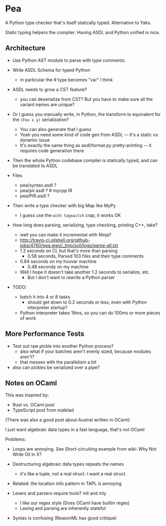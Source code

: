 Pea
===

A Python type checker that's itself statically typed.  Alternative to Yaks.
 
Static typing helpers the compiler.  Having ASDL and Python unified is nice.

## Architecture

- Use Python AST module to parse with type comments.

- Write ASDL Schema for typed Python
  - in particular the # type becomes "var" I think

- ASDL needs to grow a CST feature?
  - you can deserialize from CST?  But you have to make sure all the variant
    names are unique?

- Or I guess you manually write, in Python, the transform.ts equivalent for the `(Foo x y)`
  serialization?
  - You can also generate that I guess
  - Yeah you need some kind of code gen from ASDL -- it's a static vs. dynamic issue
  - It's exactly the same thing as asdl/format.py pretty-printing -- it
    requires code generation there


- Then the whole Python codebase compiler is statically typed, and can be
  translated to ASDL

- Files
  - pea/syntax.asdl ?
  - pea/pir.asdl ?   # mycpp IR
  - pea/PIR.asdl ?

- Then write a type checker with big Map like MyPy
  - I guess use the `with tagswitch` crap, it works OK

- How long does parsing, serializing, type checking, printing C++, take?
  - well you can make it incremental with Ninja?
  - <http://travis-ci.oilshell.org/github-jobs/4760/pea.wwz/_tmp/soil/logs/parse-all.txt>
  - 1.2 seconds on CI, but that's more than parsing
    - 0.58 seconds, Parsed 103 files and their type comments
  - 0.84 seconds on my hoover machine
    - 0.48 seconds on my machine
  - Well I hope it doesn't take another 1.2 seconds to serialize, etc.
    - But I don't want to rewrite a Python parser
- TODO:
  - batch it into 4 or 8 tasks
    - should get down to 0.2 seconds or less, even with Python interpreter startup?
  - Python interpreter takes 19ms, so you can do 100ms or more pieces of work

## More Performance Tests

- Test out raw pickle into another Python process?
  - also what if your batches aren't evenly sized, because modules aren't?
  - that messes with the parallelism a bit
- also can pickles be serialized over a pipe?

## Notes on OCaml

This was inspired by:

- Rust vs. OCaml post
- TypeScript post from matklad

(There was also a good post about Austral written in OCaml)

I just want algebraic data types in a fast language, that's not OCaml


Problems:

- Loops are annoying.  See Short-circuiting example from wiki: Why Not Write
  Oil in X?

- Destructuring algebraic data types repeats the names
  - it's like a tuple, not a real struct.  I want a real struct.

- Related: the location info pattern in TAPL is annoying

- Lexers and parsers require tools?  mll and mly
  - I like our regex style (Does OCaml have builtin regex)
  - Lexing and parsing are inherently stateful
  
- Syntax is confusing (ReasonML has good critique)
